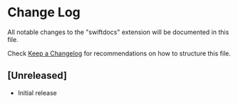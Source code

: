 # Change Log

All notable changes to the "swiftdocs" extension will be documented in this file.

Check [Keep a Changelog](http://keepachangelog.com/) for recommendations on how to structure this file.

## [Unreleased]

- Initial release